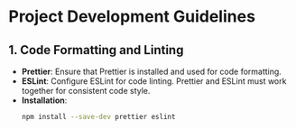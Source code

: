 # Project Development Guidelines

## 1. Code Formatting and Linting

- **Prettier**: Ensure that Prettier is installed and used for code formatting.
- **ESLint**: Configure ESLint for code linting. Prettier and ESLint must work together for consistent code style.
- **Installation**:
  ```bash
  npm install --save-dev prettier eslint
  ```
